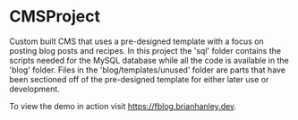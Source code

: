 # CMSProject

Custom built CMS that uses a pre-designed template with a focus on posting blog posts and recipes. In this project the 'sql' folder contains the scripts needed for the MySQL database while all the code is available in the 'blog' folder. Files in the 'blog/templates/unused' folder are parts that have been sectioned off of the pre-designed template for either later use or development. 

To view the demo in action visit https://fblog.brianhanley.dev.
